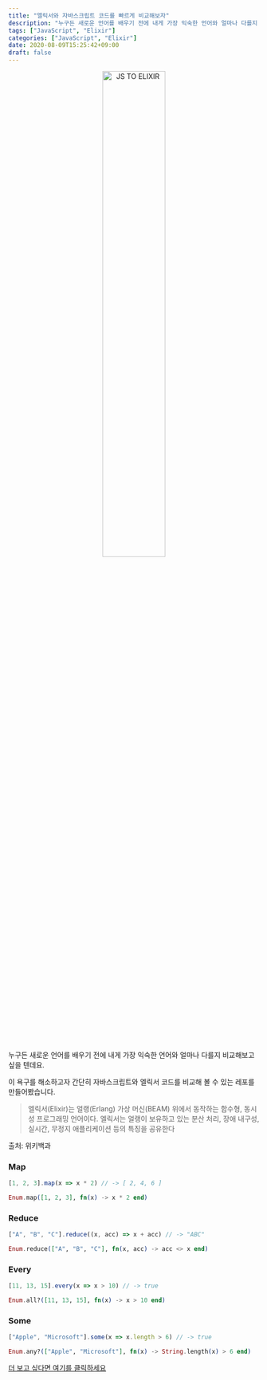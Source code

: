 ```yaml
---
title: "엘릭서와 자바스크립트 코드를 빠르게 비교해보자"
description: "누구든 새로운 언어를 배우기 전에 내게 가장 익숙한 언어와 얼마나 다를지 비교해보기 마련입니다"
tags: ["JavaScript", "Elixir"]
categories: ["JavaScript", "Elixir"]
date: 2020-08-09T15:25:42+09:00
draft: false
---
```


<div style="text-align:center;">
    <img src="/images/js-to-elixir-logo.png" alt="JS TO ELIXIR" style="width: 50%;" />
</div>

누구든 새로운 언어를 배우기 전에 내게 가장 익숙한 언어와 얼마나 다를지 비교해보고 싶을 텐데요.

이 욕구를 해소하고자 간단히 자바스크립트와 엘릭서 코드를 비교해 볼 수 있는 레포를 만들어봤습니다.

> 엘릭서(Elixir)는 얼랭(Erlang) 가상 머신(BEAM) 위에서 동작하는 함수형, 동시성 프로그래밍 언어이다. 엘릭서는 얼랭이 보유하고 있는 분산 처리, 장애 내구성, 실시간, 무정지 애플리케이션 등의 특징을 공유한다

출처: 위키백과

### Map

```js
[1, 2, 3].map(x => x * 2) // -> [ 2, 4, 6 ]
```

```elixir
Enum.map([1, 2, 3], fn(x) -> x * 2 end)
```

### Reduce

```js
["A", "B", "C"].reduce((x, acc) => x + acc) // -> "ABC"
```

```elixir
Enum.reduce(["A", "B", "C"], fn(x, acc) -> acc <> x end)
```

### Every

```js
[11, 13, 15].every(x => x > 10) // -> true
```

```elixir
Enum.all?([11, 13, 15], fn(x) -> x > 10 end)
```

### Some

```js
["Apple", "Microsoft"].some(x => x.length > 6) // -> true
```

```elixir
Enum.any?(["Apple", "Microsoft"], fn(x) -> String.length(x) > 6 end)
```

[더 보고 싶다면 여기를 클릭하세요](https://github.com/dangen-effy/js-to-elixir)
